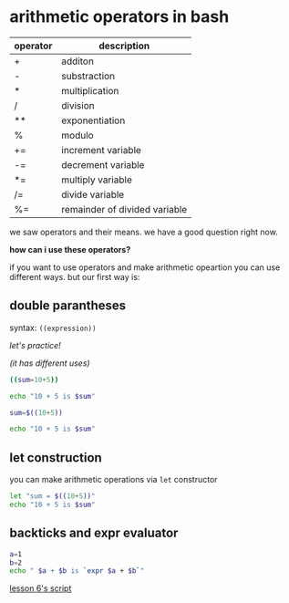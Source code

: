 # arithmetic operators in bash

| operator  | description                       |
|-----------|-----------------------------------|
|     +     |  additon                          |
|     -     |  substraction                     |
|     *     |  multiplication                   |
|     /     |  division                         |
|     **    |  exponentiation                   |
|     %     |  modulo                           |
|     +=    |  increment variable               |
|     -=    |  decrement variable               |
|     *=    |  multiply variable                |
|     /=    |  divide variable                  |
|     %=    |  remainder of divided variable    |

we saw operators and their means. we have a good question right now.

**how can i use these operators?**

if you want to use operators and make arithmetic opeartion you can use different ways. but our first way is:

## double parantheses

syntax: `((expression))`

*let's practice!*

*(it has different uses)*
```bash
((sum=10+5))

echo "10 + 5 is $sum"

sum=$((10+5))

echo "10 + 5 is $sum"

```

## let construction

you can make arithmetic operations via `let` constructor

```bash
let "sum = $((10+5))"
echo "10 + 5 is $sum"
```

## backticks and expr evaluator

```bash
a=1
b=2
echo " $a + $b is `expr $a + $b`"
```


[lesson 6's script](lesson6.sh)